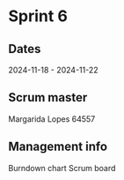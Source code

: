 # Sprint 6
## Dates
2024-11-18 - 2024-11-22

## Scrum master
Margarida Lopes 64557

## Management info
Burndown chart
Scrum board
